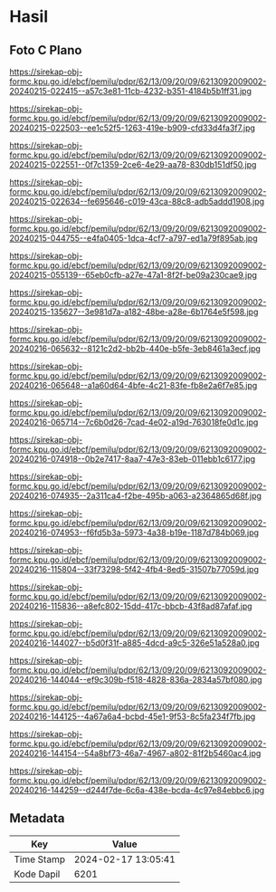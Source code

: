 # Hasil

## Foto C Plano

https://sirekap-obj-formc.kpu.go.id/ebcf/pemilu/pdpr/62/13/09/20/09/6213092009002-20240215-022415--a57c3e81-11cb-4232-b351-4184b5b1ff31.jpg

https://sirekap-obj-formc.kpu.go.id/ebcf/pemilu/pdpr/62/13/09/20/09/6213092009002-20240215-022503--ee1c52f5-1263-419e-b909-cfd33d4fa3f7.jpg

https://sirekap-obj-formc.kpu.go.id/ebcf/pemilu/pdpr/62/13/09/20/09/6213092009002-20240215-022551--0f7c1359-2ce6-4e29-aa78-830db151df50.jpg

https://sirekap-obj-formc.kpu.go.id/ebcf/pemilu/pdpr/62/13/09/20/09/6213092009002-20240215-022634--fe695646-c019-43ca-88c8-adb5addd1908.jpg

https://sirekap-obj-formc.kpu.go.id/ebcf/pemilu/pdpr/62/13/09/20/09/6213092009002-20240215-044755--e4fa0405-1dca-4cf7-a797-ed1a79f895ab.jpg

https://sirekap-obj-formc.kpu.go.id/ebcf/pemilu/pdpr/62/13/09/20/09/6213092009002-20240215-055139--65eb0cfb-a27e-47a1-8f2f-be09a230cae9.jpg

https://sirekap-obj-formc.kpu.go.id/ebcf/pemilu/pdpr/62/13/09/20/09/6213092009002-20240215-135627--3e981d7a-a182-48be-a28e-6b1764e5f598.jpg

https://sirekap-obj-formc.kpu.go.id/ebcf/pemilu/pdpr/62/13/09/20/09/6213092009002-20240216-065632--8121c2d2-bb2b-440e-b5fe-3eb8461a3ecf.jpg

https://sirekap-obj-formc.kpu.go.id/ebcf/pemilu/pdpr/62/13/09/20/09/6213092009002-20240216-065648--a1a60d64-4bfe-4c21-83fe-fb8e2a6f7e85.jpg

https://sirekap-obj-formc.kpu.go.id/ebcf/pemilu/pdpr/62/13/09/20/09/6213092009002-20240216-065714--7c6b0d26-7cad-4e02-a19d-763018fe0d1c.jpg

https://sirekap-obj-formc.kpu.go.id/ebcf/pemilu/pdpr/62/13/09/20/09/6213092009002-20240216-074918--0b2e7417-8aa7-47e3-83eb-011ebb1c6177.jpg

https://sirekap-obj-formc.kpu.go.id/ebcf/pemilu/pdpr/62/13/09/20/09/6213092009002-20240216-074935--2a311ca4-f2be-495b-a063-a2364865d68f.jpg

https://sirekap-obj-formc.kpu.go.id/ebcf/pemilu/pdpr/62/13/09/20/09/6213092009002-20240216-074953--f6fd5b3a-5973-4a38-b19e-1187d784b069.jpg

https://sirekap-obj-formc.kpu.go.id/ebcf/pemilu/pdpr/62/13/09/20/09/6213092009002-20240216-115804--33f73298-5f42-4fb4-8ed5-31507b77059d.jpg

https://sirekap-obj-formc.kpu.go.id/ebcf/pemilu/pdpr/62/13/09/20/09/6213092009002-20240216-115836--a8efc802-15dd-417c-bbcb-43f8ad87afaf.jpg

https://sirekap-obj-formc.kpu.go.id/ebcf/pemilu/pdpr/62/13/09/20/09/6213092009002-20240216-144027--b5d0f31f-a885-4dcd-a9c5-326e51a528a0.jpg

https://sirekap-obj-formc.kpu.go.id/ebcf/pemilu/pdpr/62/13/09/20/09/6213092009002-20240216-144044--ef9c309b-f518-4828-836a-2834a57bf080.jpg

https://sirekap-obj-formc.kpu.go.id/ebcf/pemilu/pdpr/62/13/09/20/09/6213092009002-20240216-144125--4a67a6a4-bcbd-45e1-9f53-8c5fa234f7fb.jpg

https://sirekap-obj-formc.kpu.go.id/ebcf/pemilu/pdpr/62/13/09/20/09/6213092009002-20240216-144154--54a8bf73-46a7-4967-a802-81f2b5460ac4.jpg

https://sirekap-obj-formc.kpu.go.id/ebcf/pemilu/pdpr/62/13/09/20/09/6213092009002-20240216-144259--d244f7de-6c6a-438e-bcda-4c97e84ebbc6.jpg


## Metadata

| Key        | Value               |
| ---------- | ------------------- |
| Time Stamp | 2024-02-17 13:05:41 |
| Kode Dapil | 6201                |



